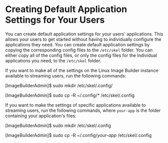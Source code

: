 # Creating Default Application Settings for Your Users<a name="create-default-app-settings"></a>

You can create default application settings for your users' applications\. This allows your users to get started without having to individually configure the applications they need\. You can create default application settings by copying the corresponding config files to the `/etc/skel` folder\. You can either copy all of the config files, or only the config files for the individual applications you need, to the `/etc/skel` folder\. 

If you want to make all of the settings on the Linux Image Builder instance available to streaming users, run the following commands: 

\[ImageBuilderAdmin\]$ sudo mkdir /etc/skel/\.config/

\[ImageBuilderAdmin\]$ sudo cp \-R \~/\.config/\* /etc/skel/\.config

If you want to make the settings of specific applications available to streaming users, run the following commands, where `your-app` is the folder containing your application's files: 

\[ImageBuilderAdmin\]$ sudo mkdir /etc/skel/\.config

\[ImageBuilderAdmin\]$ sudo cp \-R \~/\.config/*your\-app* /etc/skel/\.config 
